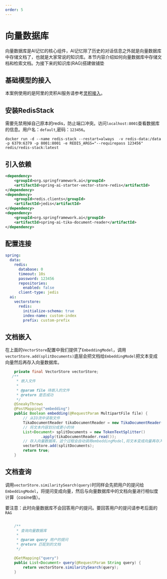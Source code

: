 ```yaml
---
order: 5
---
```

# 向量数据库

向量数据库是AI记忆的核心组件，AI记忆除了历史的对话信息之外就是向量数据库中存储文档了，也就是大家常说的知识库。本节内容介绍如何向量数据库中存储文档和检索文档。为接下来的知识库(RAG)搭建做铺垫

## 基础模型的接入

本案例使用的是阿里的灵积AI服务请参考[灵积接入](../config/dash-scope.md)。

## 安装RedisStack

需要先禁用掉自己原本的redis，防止端口冲突。访问`localhost:8001`查看数据库的信息。用户名：`default`,密码：`123456`。

```shell
docker run -d --name redis-stack --restart=always  -v redis-data:/data -p 6379:6379 -p 8001:8001 -e REDIS_ARGS="--requirepass 123456" redis/redis-stack:latest
```

## 引入依赖

```xml
<dependency>
    <groupId>org.springframework.ai</groupId>
    <artifactId>spring-ai-starter-vector-store-redis</artifactId>
</dependency>
<dependency>
    <groupId>redis.clients</groupId>
    <artifactId>jedis</artifactId>
</dependency>
<dependency>
    <groupId>org.springframework.ai</groupId>
    <artifactId>spring-ai-tika-document-reader</artifactId>
</dependency>
```

## 配置连接

```yml
spring:
  data:
    redis:
      database: 0
      timeout: 10s
      password: 123456
      repositories:
        enabled: false
      client-type: jedis
  ai:
    vectorstore:
      redis:
        initialize-schema: true
        index-name: custom-index
        prefix: custom-prefix
```



## 文档嵌入

在上面的`VectorStore`配置中我们提供了`EmbeddingModel`，调用`vectorStore.add(splitDocuments)`底层会把文档给`EmbeddingModel`把文本变成向量然后再存入向量数据库。

```java
    private final VectorStore vectorStore;
   /**
     * 嵌入文件
     *
     * @param file 待嵌入的文件
     * @return 是否成功
     */
    @SneakyThrows
    @PostMapping("embedding")
    public Boolean embedding(@RequestParam MultipartFile file) {
        // 从IO流中读取文件
        TikaDocumentReader tikaDocumentReader = new TikaDocumentReader(new InputStreamResource(file.getInputStream()));
        // 将文本内容划分成更小的块
        List<Document> splitDocuments = new TokenTextSplitter()
                .apply(tikaDocumentReader.read());
        // 存入向量数据库，这个过程会自动调用embeddingModel,将文本变成向量再存入。
        vectorStore.add(splitDocuments);
        return true;
    }
```

## 文档查询

调用`vectorStore.similaritySearch(query)`时同样会先把用户的提问给`EmbeddingModel`，将提问变成向量，然后与向量数据库中的文档向量进行相似度计算（cosine值）。

要注意：此时向量数据库不会回答用户的提问。要回答用户的提问请参考后面的`RAG`

```java

    /**
     * 查询向量数据库
     *
     * @param query 用户的提问
     * @return 匹配到的文档
     */

    @GetMapping("query")
    public List<Document> query(@RequestParam String query) {
        return vectorStore.similaritySearch(query);
    }
```
